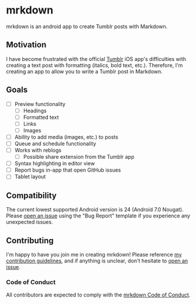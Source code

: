 # mrkdown

mrkdown is an android app to create Tumblr posts with Markdown.

## Motivation

I have become frustrated with the official [Tumblr](https://tumblr.com) iOS 
app's difficulties with creating a text post with formatting (italics, 
bold text, etc.). Therefore, I'm creating an app to allow you to write a Tumblr 
post in Markdown.

## Goals

* [ ] Preview functionality
  * [ ] Headings
  * [ ] Formatted text
  * [ ] Links
  * [ ] Images
* [ ] Ability to add media (images, etc.) to posts
* [ ] Queue and schedule functionality
* [ ] Works with reblogs
  * [ ] Possible share extension from the Tumblr app
* [ ] Syntax highlighting in editor view
* [ ] Report bugs in-app that open GitHub issues
* [ ] Tablet layout

## Compatibility

The current lowest supported Android version is 24 (Android 7.0 Nougat). Please
[open an issue](https://github.com/tweakdeveloper/mrkdown/issues/new/choose)
using the "Bug Report" template if you experience any unexpected issues.

## Contributing

I'm happy to have you join me in creating mrkdown! Please reference
[my contribution guidelines](CONTRIBUTING.md), and if anything is unclear,
don't hesitate to
[open an issue](https://github.com/tweakdeveloper/mrkdown-android/issues/new/choose).

### Code of Conduct

All contributors are expected to comply with the
[mrkdown Code of Conduct](CODE_OF_CONDUCT.md).

